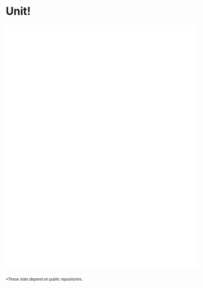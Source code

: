# Unit!

![GitHub stats](/profile/metrics.svg)

<sup><sub>*These stats depend on public repositories.</sub></sup>